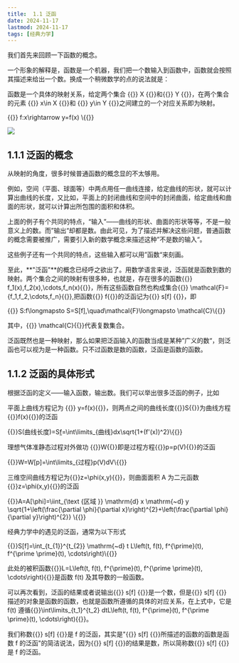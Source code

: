 ```yaml
---
title:  1.1 泛函
date: 2024-11-17
lastmod: 2024-11-17
tags: [经典力学]
---
```

我们首先来回顾一下函数的概念。

一个形象的解释是，函数是一个机器，我们把一个数输入到函数中，函数就会按照其描述来给出一个数。换成一个稍微数学的点的说法就是：

函数是一个具体的映射关系，给定两个集合 {{<latex display="false">}} X {{</latex>}}和{{<latex display="false">}} Y {{</latex>}}，在两个集合的元素 {{<latex display="false">}} x\in X {{</latex>}}和 {{<latex display="false">}} y\in Y {{</latex>}}之间建立的一个对应关系即为映射。

{{<latex display="true">}} f:x\rightarrow y=f(x) \\{{</latex>}}

![](/1.png)

##  1.1.1 泛函的概念

从映射的角度，很多时候普通函数的概念显的不太够用。

例如，空间（平面、球面等）中两点用任一曲线连接，给定曲线的形状，就可以计算出曲线的长度，又比如，平面上的封闭曲线和空间中的封闭曲面，给定曲线和曲面的形状，就可以计算出所包围的面积和体积。

上面的例子有个共同的特点，“输入”——曲线的形状、曲面的形状等等，不是一般意义上的数。而”输出“却都是数。由此可见，为了描述并解决这些问题，普通函数的概念需要被推广，需要引入新的数学概念来描述这种”不是数的输入“。

这些例子还有一个共同的特点，这些输入都可以用”函数“来刻画。

至此，**"泛函"**的概念已经呼之欲出了。用数学语言来说，泛函就是函数到数的映射。两个集合之间的映射有很多种，也就是，存在很多的函数{{<latex display="false">}} f_1(x),f_2(x),\cdots,f_n(x){{</latex>}}，所有这些函数自然也构成集合{{<latex display="false">}} \mathcal{F}=\{f_1,f_2,\cdots,f_n\}{{</latex>}},把函数{{<latex display="false">}} f{{</latex>}}的泛函记为{{<latex display="false">}} s[f] {{</latex>}}，即

{{<latex display="true">}} S:f\longmapsto S=S[f],\quad\mathcal{F}\longmapsto \mathcal{C}\\{{</latex>}}

其中，{{<latex display="false">}} \mathcal{C}{{</latex>}}代表复数集合。

泛函既然也是一种映射，那么如果把泛函输入的函数当成是某种”广义的数“，则泛函也可以视为是一种函数。只不过函数是数的函数，泛函是函数的函数。

##  1.1.2 泛函的具体形式

根据泛函的定义——输入函数，输出数。我们可以举出很多泛函的例子，比如

平面上曲线方程记为 {{<latex display="false">}} y=f(x){{</latex>}}，则两点之间的曲线长度{{<latex display="false">}}S{{</latex>}}为曲线方程{{<latex display="false">}}f(x){{</latex>}}的泛函

{{<latex display="true">}}S(曲线长度)=S[f](曲线方程f的泛函)=\int\limits_{曲线}dx\sqrt{1+(f'(x))^2}\\{{</latex>}}

理想气体准静态过程对外做功 {{<latex display="false">}}W{{</latex>}}即是过程方程{{<latex display="false">}}p=p(V){{</latex>}}的泛函

{{<latex display="true">}}W=W[p]=\int\limits_{过程}p(V)dV\\{{</latex>}}

三维空间曲线方程记为{{<latex display="false">}}z=\phi(x,y){{</latex>}}，则曲面面积 A 为二元函数{{<latex display="false">}}z=\phi(x,y){{</latex>}}的泛函

{{<latex display="true">}}A=A[\phi]=\iint_{\text {区域 }} \mathrm{d} x \mathrm{~d} y \sqrt{1+\left(\frac{\partial \phi}{\partial x}\right)^{2}+\left(\frac{\partial \phi}{\partial y}\right)^{2}} \\{{</latex>}}

经典力学中的遇见的泛函，通常为以下形式

{{<latex display="true">}}S[f]=\int_{t_{1}}^{t_{2}} \mathrm{~d} t L\left(t, f(t), f^{\prime}(t), f^{\prime \prime}(t), \cdots\right)\\{{</latex>}}

此处的被积函数{{<latex display="false">}}L=L\left(t, f(t), f^{\prime}(t), f^{\prime \prime}(t), \cdots\right){{</latex>}}是函数 f(t) 及其导数的一般函数。

可以再次看到，泛函的结果或者说输出{{<latex display="false">}} s[f] {{</latex>}}是一个数，但是{{<latex display="false">}} s[f] {{</latex>}}描述的对象是函数的函数，也就是函数所遵循的具体的对应关系，在上式中，它是 f(t) 遵循{{<latex display="false">}}\int\limits_{t_1}^{t_2} dtL\left(t, f(t), f^{\prime}(t), f^{\prime \prime}(t), \cdots\right){{</latex>}}。

我们称数{{<latex display="false">}} s[f] {{</latex>}}是 f 的泛函，其实是"{{<latex display="false">}} s[f] {{</latex>}}所描述的函数的函数是函数 f 的泛函"的简洁说法，因为{{<latex display="false">}} s[f] {{</latex>}}的结果是数，所以简称数{{<latex display="false">}} s[f] {{</latex>}}是 f 的泛函。